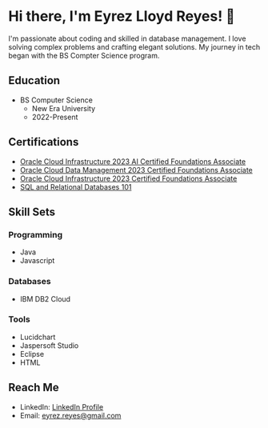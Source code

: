 # Hi there, I'm Eyrez Lloyd Reyes! 👋

I'm passionate about coding and skilled in database management. I love solving complex problems and crafting elegant solutions. My journey in tech began with the BS Compter Science program.

## Education

- BS Computer Science
  - New Era University
  - 2022-Present

## Certifications

- [Oracle Cloud Infrastructure 2023 AI Certified Foundations Associate](https://catalog-education.oracle.com/pls/certview/sharebadge?id=A56B37FDCB883DD5B3DB594F5BB955960DD69980A59F9ADC5F07BC728550A061)
- [Oracle Cloud Data Management 2023 Certified Foundations Associate](https://catalog-education.oracle.com/pls/certview/sharebadge?id=5B02E7B678C0BDD9506287EC407D356E9DDD3D2F76B5891A3F8ABB4B8AD9C9D0)
- [Oracle Cloud Infrastructure 2023 Certified Foundations Associate](https://catalog-education.oracle.com/pls/certview/sharebadge?id=228711C04EAA01757AB168B6D18A89C211972CC263443897BBF949CB1DB35568)
- [SQL and Relational Databases 101](https://courses.cognitiveclass.ai/certificates/212e5b27099843ea92385e615c5ac0be)

## Skill Sets

### Programming

- Java
- Javascript

### Databases

- IBM DB2 Cloud

### Tools

- Lucidchart
- Jaspersoft Studio
- Eclipse
- HTML

## Reach Me

- LinkedIn: [LinkedIn Profile](LinkedIn_profile_link)
- Email: eyrez.reyes@gmail.com
